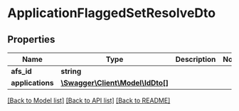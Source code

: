 # ApplicationFlaggedSetResolveDto

## Properties
Name | Type | Description | Notes
------------ | ------------- | ------------- | -------------
**afs_id** | **string** |  | 
**applications** | [**\Swagger\Client\Model\IdDto[]**](IdDto.md) |  | 

[[Back to Model list]](../../README.md#documentation-for-models) [[Back to API list]](../../README.md#documentation-for-api-endpoints) [[Back to README]](../../README.md)

